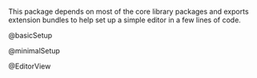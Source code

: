 This package depends on most of the core library packages and exports
extension bundles to help set up a simple editor in a few lines of
code.

@basicSetup

@minimalSetup

@EditorView